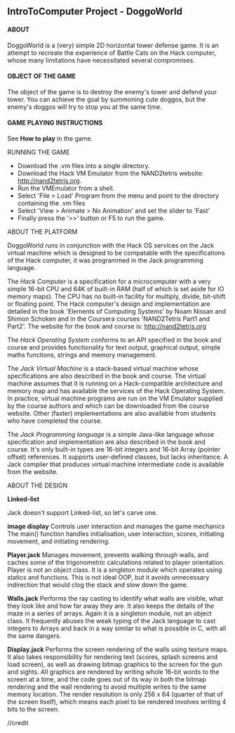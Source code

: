 IntroToComputer Project - DoggoWorld
---


#### ABOUT

DoggoWorld is a (very) simple 2D horizontal tower defense game. It is an attempt to recreate the experience 
of Battle Cats on the Hack computer, whose many
limitations have necessitated several compromises.

#### OBJECT OF THE GAME

The object of the game is to destroy the enemy's tower and defend your tower. You can achieve the goal by summoning cute doggos, but the enemy's doggos will try to stop you at the same time.

#### GAME PLAYING INSTRUCTIONS

See **How to play** in the game.

RUNNING THE GAME

* Download the .vm files into a single directory. 
* Download the Hack VM Emulator from the NAND2tetris website: http://nand2tetris.org.
* Run the VMEmulator from a shell.
* Select 'File > Load' Program from the menu and point to the directory containing the .vm files
* Select 'View > Animate > No Animation' and set the slider to 'Fast'
* Finally press the '>>' button or F5 to run the game.

ABOUT THE PLATFORM

DoggoWorld runs in conjunction with the Hack OS services on the Jack virtual machine which is designed to be compatable with the specifications of the Hack computer, it was programmed in the Jack programming language.

The *Hack Computer* is a specification for a microcomputer with a very simple 16-bit CPU and 64K of built-in RAM (half of which is set aside for IO memory maps). The CPU has no built-in facility for multiply, divide, bit-shift or floating point. The Hack computer's design and implementation are detailed in the book 'Elements of Computing Systems' by Noam Nissan and Shimon Schoken and in the Coursera courses 'NAND2Tetris Part1 and Part2'. The website for the book and course is: http://nand2tetris.org

The *Hack Operating System* conforms to an API specified in the book and course and provides functionality for text output, graphical output, simple maths functions, strings and memory management.

The *Jack Virtual Machine* is a stack-based virtual machine whose specifications are also described in the book and course. The virtual machine assumes that it is running on a Hack-compatible architecture and memory map and has available the services of the Hack Operating System. In practice, virtual machine programs are run on the VM Emulator supplied by the course authors and which can be downloaded from the course website. Other (faster) implementations are also available from students who have completed the course.

The *Jack Programming language* is a simple Java-like language whose specification and implementation are also described in the book and course. It's only built-in types are 16-bit integers and 16-bit Array (pointer offset) references. It supports user-defined classes, but lacks inheritance. A Jack compiler that produces virtual machine intermediate code is available from the website.

ABOUT THE DESIGN


**Linked-list**  

Jack doesn't support Linked-list, so let's carve one.

**image display**
	Controls user interaction and manages the game mechanics
	The main() function handles initialisation,
	user interaction, scores, initiating movement, and initiating
	rendering.

**Player.jack**
	Manages movement, prevents walking through walls, and caches
	some of the trigonometric calculations related to player orientation.
	Player is not an object class. It is a singleton module which
	operates using statics and functions. This is not ideal OOP, but
	it avoids unnecessary indirection that would clog the stack and
	slow down the game.

**Walls.jack**
	Performs the ray casting to identify what walls are visible,
	what they look like and how far away they are.
	It also keeps the details of the maze in a series of arrays.
	Again it is a singleton module, not an object class.
	It frequently abuses the weak typing of the Jack language
	to cast integers to Arrays and back in a way similar to what
	is possible in C, with all the same dangers.

**Display.jack**
	Performs the screen rendering of the walls using texture maps. 
	It also takes responsibility for rendering text (scores, splash screens and load screen),
	as well as drawing bitmap graphics to the screen for the gun and sights.
	All graphics are rendered by writing whole 16-bit words to
	the screen at a time, and the code goes out of its way in both the bitmap rendering
	and the wall rendering to avoid multiple writes
	to the same memory location. The render resolution is only 256 x 64 (quarter of that
	of the screen itself), which means each pixel to be rendered involves writing 4 bits
	to the screen.

//credit